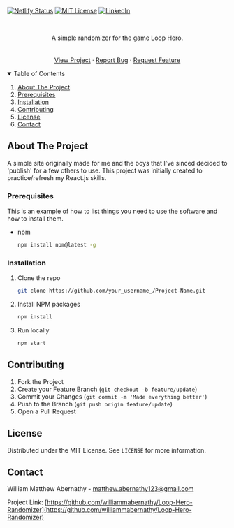 <!--
*** Thanks for checking out the Best-README-Template. If you have a suggestion
*** that would make this better, please fork the repo and create a pull request
*** or simply open an issue with the tag "enhancement".
*** Thanks again! Now go create something AMAZING! :D
-->

<!-- PROJECT SHIELDS -->
<!--
*** I'm using markdown "reference style" links for readability.
*** Reference links are enclosed in brackets [ ] instead of parentheses ( ).
*** See the bottom of this document for the declaration of the reference variables
*** for contributors-url, forks-url, etc. This is an optional, concise syntax you may use.
*** https://www.markdownguide.org/basic-syntax/#reference-style-links
-->

[![Netlify Status](https://api.netlify.com/api/v1/badges/ac0b57c2-9e00-4156-a899-dc35c9d421ce/deploy-status)](https://app.netlify.com/sites/loop-hero-randomizer/deploys)
[![MIT License][license-shield]][license-url]
[![LinkedIn][linkedin-shield]][linkedin-url]

<!-- PROJECT LOGO -->
<br />
<p align="center">
  <p align="center">
    A simple randomizer for the game Loop Hero.
    <br />
    <br />
    <br />
    <a href="https://loop-hero-randomizer.netlify.app/">View Project</a>
    ·
    <a href="https://github.com/othneildrew/Best-README-Template/issues">Report Bug</a>
    ·
    <a href="https://github.com/othneildrew/Best-README-Template/issues">Request Feature</a>
  </p>
</p>

<!-- TABLE OF CONTENTS -->
<details open="open">
  <summary>Table of Contents</summary>
  <ol>
    <li><a href="#about-the-project">About The Project</a></li>
    <li><a href="#prerequisites">Prerequisites</a></li>
    <li><a href="#installation">Installation</a></li>
    <li><a href="#contributing">Contributing</a></li>
    <li><a href="#license">License</a></li>
    <li><a href="#contact">Contact</a></li>
  </ol>
</details>

<!-- ABOUT THE PROJECT -->

## About The Project

A simple site originally made for me and the boys that I've sinced decided to 'publish' for a few others to use. This project was initially created 
to practice/refresh my React.js skills.

### Prerequisites

This is an example of how to list things you need to use the software and how to install them.

- npm
  ```sh
  npm install npm@latest -g
  ```

### Installation

1. Clone the repo
   ```sh
   git clone https://github.com/your_username_/Project-Name.git
   ```
2. Install NPM packages
   ```sh
   npm install
   ```
3. Run locally
   ```sh
   npm start
   ```

<!-- CONTRIBUTING -->

## Contributing

1. Fork the Project
2. Create your Feature Branch (`git checkout -b feature/update`)
3. Commit your Changes (`git commit -m 'Made everything better'`)
4. Push to the Branch (`git push origin feature/update`)
5. Open a Pull Request

<!-- LICENSE -->

## License

Distributed under the MIT License. See `LICENSE` for more information.

<!-- CONTACT -->

## Contact

William Matthew Abernathy - matthew.abernathy123@gmail.com

Project Link: [https://github.com/williammabernathy/Loop-Hero-Randomizer](https://github.com/williammabernathy/Loop-Hero-Randomizer)

<!-- ACKNOWLEDGEMENTS -->

<!-- MARKDOWN LINKS & IMAGES -->
<!-- https://www.markdownguide.org/basic-syntax/#reference-style-links -->

[license-shield]: https://img.shields.io/github/license/othneildrew/Best-README-Template.svg?style=for-the-badge
[license-url]: https://github.com/othneildrew/Best-README-Template/blob/master/LICENSE.txt
[linkedin-shield]: https://img.shields.io/badge/-LinkedIn-black.svg?style=for-the-badge&logo=linkedin&colorB=555
[linkedin-url]: https://www.linkedin.com/in/william-abernathy-b636a5199/
